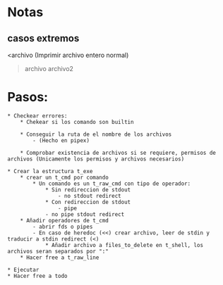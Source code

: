 # Notas

## casos extremos

<archivo (Imprimir archivo entero normal)
>archivo
<archivo1 > archivo2

# Pasos:
	* Checkear errores:
		* Chekear si los comando son builtin

		* Conseguir la ruta de el nombre de los archivos
			- (Hecho en pipex)
	
		* Comprobar existencia de archivos si se requiere, permisos de archivos (Unicamente los permisos y archivos necesarios)

	* Crear la estructura t_exe
		* crear un t_cmd por comando
			* Un comando es un t_raw_cmd con tipo de operador:
				* Sin redireccion de stdout
					- no stdout redirect
				* Con redireccion de stdout
					- pipe
				- no pipe stdout redirect
		* Añadir operadores de t_cmd
			- abrir fds o pipes
			- En caso de heredoc (<<) crear archivo, leer de stdin y traducir a stdin redirect (<)
				* Añadir archivo a files_to_delete en t_shell, los archivos seran separados por ":"
		* Hacer free a t_raw_line

	* Ejecutar
	* Hacer free a todo
